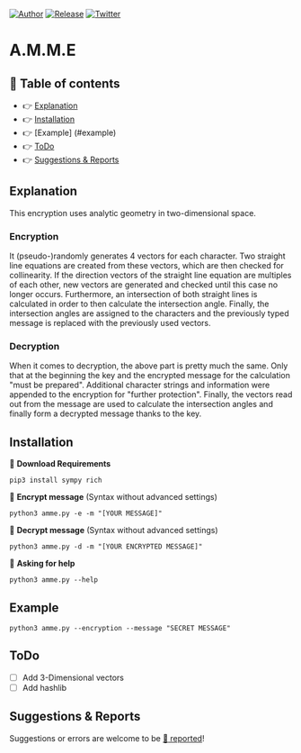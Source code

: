 [![Author](https://img.shields.io/badge/author-Pulsar7-lightgrey.svg?colorB=9900cc&style=flat-square)](https://github.com/Pulsar7)
[![Release](https://img.shields.io/github/release/dmhendricks/file-icon-vectors.svg?style=flat-square)](https://github.com/Pulsar7/A.M.M.E/releases)
[![Twitter](https://img.shields.io/twitter/url/https/github.com/dmhendricks/file-icon-vectors.svg?style=social)](https://twitter.com/SevenPulsar)

# A.M.M.E

## :pushpin: Table of contents

* :point_right: [Explanation](#explanation)
* :point_right: [Installation](#installation)
* :point_right: [Example] (#example)
* :point_right: [ToDo](#todo)
* :point_right: [Suggestions & Reports](#suggestions--reports)

## Explanation

This encryption uses analytic geometry in two-dimensional space. 

### Encryption

It (pseudo-)randomly generates 4 vectors for each character. Two straight line equations are created from these vectors, which are then checked for collinearity. If the direction vectors of the straight line equation are multiples of each other, new vectors are generated and checked until this case no longer occurs. Furthermore, an intersection of both straight lines is calculated in order to then calculate the intersection angle. Finally, the intersection angles are assigned to the characters and the previously typed message is replaced with the previously used vectors.

### Decryption

When it comes to decryption, the above part is pretty much the same. Only that at the beginning the key and the encrypted message for the calculation "must be prepared". Additional character strings and information were appended to the encryption for "further protection". Finally, the vectors read out from the message are used to calculate the intersection angles and finally form a decrypted message thanks to the key.

## Installation

:small_orange_diamond: **Download Requirements**

    pip3 install sympy rich
    
:small_orange_diamond: **Encrypt message** (Syntax without advanced settings)

    python3 amme.py -e -m "[YOUR MESSAGE]"
    
:small_orange_diamond: **Decrypt message** (Syntax without advanced settings)

    python3 amme.py -d -m "[YOUR ENCRYPTED MESSAGE]"
    
:small_orange_diamond: **Asking for help**

    python3 amme.py --help

## Example

    python3 amme.py --encryption --message "SECRET MESSAGE"
    
    

## ToDo

- [ ] Add 3-Dimensional vectors
- [ ] Add hashlib

## Suggestions & Reports

Suggestions or errors are welcome to be [:link: reported](https://github.com/Pulsar7/A.M.M.E/issues)!
